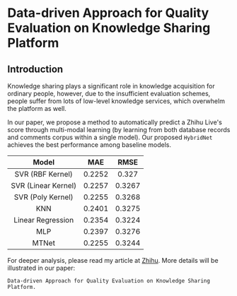 # Data-driven Approach for Quality Evaluation on Knowledge Sharing Platform

## Introduction
Knowledge sharing plays a significant role in knowledge acquisition for ordinary people,
however, due to the insufficient evaluation schemes, people suffer from lots of low-level
knowledge services, which overwhelm the platform as well.

In our paper, we propose a method to automatically predict a Zhihu Live's
score through multi-modal learning (by learning from both database records 
and comments corpus within a single model). 
Our proposed ```HybridNet``` achieves the best performance among baseline 
models.

| Model | MAE | RMSE |   
| :---: | :---: | :---: | 
| SVR (RBF Kernel) | 0.2252 | 0.327|
| SVR (Linear Kernel) | 0.2257 | 0.3267|
| SVR (Poly Kernel) | 0.2255 | 0.3268|
| KNN | 0.2401 | 0.3275|
| Linear Regression | 0.2354 | 0.3224|
| MLP | 0.2397 | 0.3276|
| MTNet | 0.2255 | 0.3244 |


For deeper analysis, please read my article at [Zhihu](https://zhuanlan.zhihu.com/p/30514792).
More details will be illustrated in our paper: 

```Data-driven Approach for Quality Evaluation on Knowledge Sharing Platform.```

